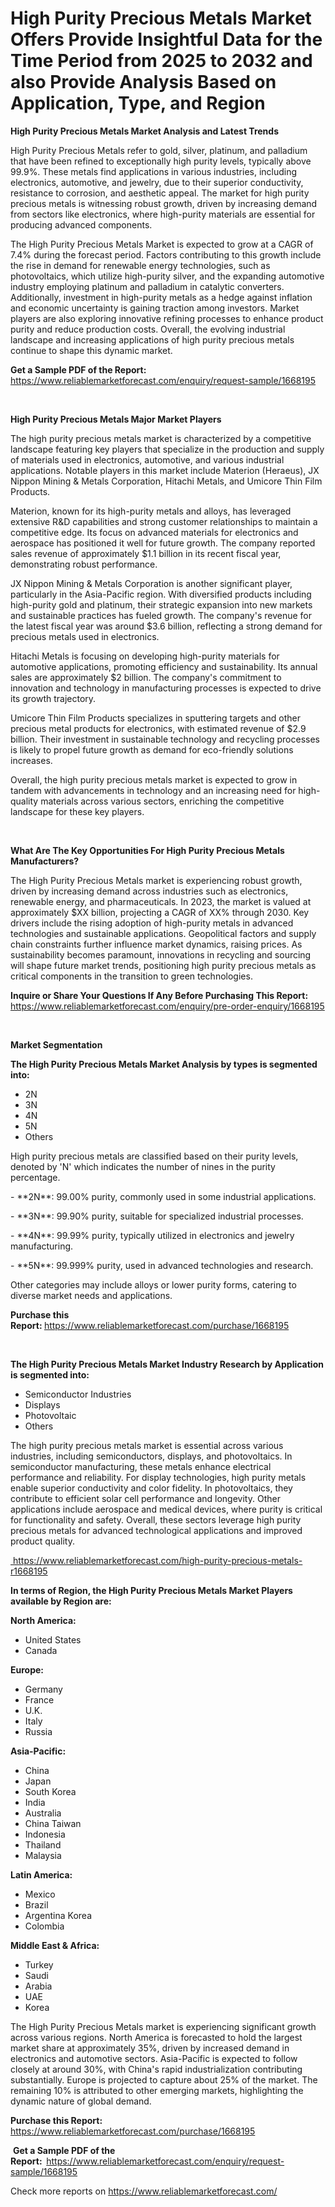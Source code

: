 <p><h1>High Purity Precious Metals Market Offers Provide Insightful Data for the Time Period from 2025 to 2032 and also Provide Analysis Based on Application, Type, and Region</h1></p><p><strong>High Purity Precious Metals Market Analysis and Latest Trends</strong></p>
<p><p>High Purity Precious Metals refer to gold, silver, platinum, and palladium that have been refined to exceptionally high purity levels, typically above 99.9%. These metals find applications in various industries, including electronics, automotive, and jewelry, due to their superior conductivity, resistance to corrosion, and aesthetic appeal. The market for high purity precious metals is witnessing robust growth, driven by increasing demand from sectors like electronics, where high-purity materials are essential for producing advanced components.</p><p>The High Purity Precious Metals Market is expected to grow at a CAGR of 7.4% during the forecast period. Factors contributing to this growth include the rise in demand for renewable energy technologies, such as photovoltaics, which utilize high-purity silver, and the expanding automotive industry employing platinum and palladium in catalytic converters. Additionally, investment in high-purity metals as a hedge against inflation and economic uncertainty is gaining traction among investors. Market players are also exploring innovative refining processes to enhance product purity and reduce production costs. Overall, the evolving industrial landscape and increasing applications of high purity precious metals continue to shape this dynamic market.</p></p>
<p><strong>Get a Sample PDF of the Report:&nbsp;</strong> <a href="https://www.reliablemarketforecast.com/enquiry/request-sample/1668195?utm_campaign=2603&utm_medium=2&utm_source=Github&utm_content=ia&utm_term=08032025&utm_id=high-purity-precious-metals">https://www.reliablemarketforecast.com/enquiry/request-sample/1668195</a></p>
<p>&nbsp;</p>
<p><strong>High Purity Precious Metals Major Market Players</strong></p>
<p><p>The high purity precious metals market is characterized by a competitive landscape featuring key players that specialize in the production and supply of materials used in electronics, automotive, and various industrial applications. Notable players in this market include Materion (Heraeus), JX Nippon Mining & Metals Corporation, Hitachi Metals, and Umicore Thin Film Products.</p><p>Materion, known for its high-purity metals and alloys, has leveraged extensive R&D capabilities and strong customer relationships to maintain a competitive edge. Its focus on advanced materials for electronics and aerospace has positioned it well for future growth. The company reported sales revenue of approximately $1.1 billion in its recent fiscal year, demonstrating robust performance.</p><p>JX Nippon Mining & Metals Corporation is another significant player, particularly in the Asia-Pacific region. With diversified products including high-purity gold and platinum, their strategic expansion into new markets and sustainable practices has fueled growth. The company's revenue for the latest fiscal year was around $3.6 billion, reflecting a strong demand for precious metals used in electronics.</p><p>Hitachi Metals is focusing on developing high-purity materials for automotive applications, promoting efficiency and sustainability. Its annual sales are approximately $2 billion. The company's commitment to innovation and technology in manufacturing processes is expected to drive its growth trajectory.</p><p>Umicore Thin Film Products specializes in sputtering targets and other precious metal products for electronics, with estimated revenue of $2.9 billion. Their investment in sustainable technology and recycling processes is likely to propel future growth as demand for eco-friendly solutions increases.</p><p>Overall, the high purity precious metals market is expected to grow in tandem with advancements in technology and an increasing need for high-quality materials across various sectors, enriching the competitive landscape for these key players.</p></p>
<p>&nbsp;</p>
<p><strong>What Are The Key Opportunities For High Purity Precious Metals Manufacturers?</strong></p>
<p><p>The High Purity Precious Metals market is experiencing robust growth, driven by increasing demand across industries such as electronics, renewable energy, and pharmaceuticals. In 2023, the market is valued at approximately $XX billion, projecting a CAGR of XX% through 2030. Key drivers include the rising adoption of high-purity metals in advanced technologies and sustainable applications. Geopolitical factors and supply chain constraints further influence market dynamics, raising prices. As sustainability becomes paramount, innovations in recycling and sourcing will shape future market trends, positioning high purity precious metals as critical components in the transition to green technologies.</p></p>
<p><strong>Inquire or Share Your Questions If Any Before Purchasing This Report:</strong> <a href="https://www.reliablemarketforecast.com/enquiry/pre-order-enquiry/1668195?utm_campaign=2603&utm_medium=2&utm_source=Github&utm_content=ia&utm_term=08032025&utm_id=high-purity-precious-metals">https://www.reliablemarketforecast.com/enquiry/pre-order-enquiry/1668195</a></p>
<p>&nbsp;</p>
<p><strong>Market Segmentation</strong></p>
<p><strong>The High Purity Precious Metals Market Analysis by types is segmented into:</strong></p>
<p><ul><li>2N</li><li>3N</li><li>4N</li><li>5N</li><li>Others</li></ul></p>
<p><p>High purity precious metals are classified based on their purity levels, denoted by 'N' which indicates the number of nines in the purity percentage. </p><p>- **2N**: 99.00% purity, commonly used in some industrial applications.  </p><p>- **3N**: 99.90% purity, suitable for specialized industrial processes.</p><p>- **4N**: 99.99% purity, typically utilized in electronics and jewelry manufacturing.</p><p>- **5N**: 99.999% purity, used in advanced technologies and research.</p><p>Other categories may include alloys or lower purity forms, catering to diverse market needs and applications.</p></p>
<p><strong>Purchase this Report:&nbsp;</strong><a href="https://www.reliablemarketforecast.com/purchase/1668195?utm_campaign=2603&utm_medium=2&utm_source=Github&utm_content=ia&utm_term=08032025&utm_id=high-purity-precious-metals">https://www.reliablemarketforecast.com/purchase/1668195</a></p>
<p>&nbsp;</p>
<p><strong>The High Purity Precious Metals Market Industry Research by Application is segmented into:</strong></p>
<p><ul><li>Semiconductor Industries</li><li>Displays</li><li>Photovoltaic</li><li>Others</li></ul></p>
<p><p>The high purity precious metals market is essential across various industries, including semiconductors, displays, and photovoltaics. In semiconductor manufacturing, these metals enhance electrical performance and reliability. For display technologies, high purity metals enable superior conductivity and color fidelity. In photovoltaics, they contribute to efficient solar cell performance and longevity. Other applications include aerospace and medical devices, where purity is critical for functionality and safety. Overall, these sectors leverage high purity precious metals for advanced technological applications and improved product quality.</p></p>
<p><a href="https://www.reliablemarketforecast.com/high-purity-precious-metals-r1668195?utm_campaign=2603&utm_medium=2&utm_source=Github&utm_content=ia&utm_term=08032025&utm_id=high-purity-precious-metals">&nbsp;https://www.reliablemarketforecast.com/high-purity-precious-metals-r1668195</a></p>
<p><strong>In terms of Region, the High Purity Precious Metals Market Players available by Region are:</strong></p>
<p>
    <p> <strong> North America: </strong>
        <ul>
            <li>United States</li>
            <li>Canada</li>
        </ul>
        </p> 
    <p> <strong> Europe: </strong>
        <ul>
            <li>Germany</li>
            <li>France</li>
            <li>U.K.</li>
            <li>Italy</li>
            <li>Russia</li>
        </ul>
        </p> 
    <p> <strong> Asia-Pacific: </strong>
        <ul>
            <li>China</li>
            <li>Japan</li>
            <li>South Korea</li>
            <li>India</li>
            <li>Australia</li>
            <li>China Taiwan</li>
            <li>Indonesia</li>
            <li>Thailand</li>
            <li>Malaysia</li>
        </ul>
        </p> 
    <p> <strong> Latin America: </strong>
        <ul>
            <li>Mexico</li>
            <li>Brazil</li>
            <li>Argentina Korea</li>
            <li>Colombia</li>
        </ul>
        </p> 
    <p> <strong> Middle East & Africa: </strong>
        <ul>
            <li>Turkey</li>
            <li>Saudi</li>
            <li>Arabia</li>
            <li>UAE</li>
            <li>Korea</li>
        </ul>
    </p>
    </p>
<p><p>The High Purity Precious Metals market is experiencing significant growth across various regions. North America is forecasted to hold the largest market share at approximately 35%, driven by increased demand in electronics and automotive sectors. Asia-Pacific is expected to follow closely at around 30%, with China's rapid industrialization contributing substantially. Europe is projected to capture about 25% of the market. The remaining 10% is attributed to other emerging markets, highlighting the dynamic nature of global demand.</p></p>
<p><strong>Purchase this Report: </strong><a href="https://www.reliablemarketforecast.com/purchase/1668195?utm_campaign=2603&utm_medium=2&utm_source=Github&utm_content=ia&utm_term=08032025&utm_id=high-purity-precious-metals">https://www.reliablemarketforecast.com/purchase/1668195</a></p>
<p>&nbsp;<strong>Get a Sample PDF of the Report:&nbsp;&nbsp;</strong><a href="https://www.reliablemarketforecast.com/enquiry/request-sample/1668195?utm_campaign=2603&utm_medium=2&utm_source=Github&utm_content=ia&utm_term=08032025&utm_id=high-purity-precious-metals">https://www.reliablemarketforecast.com/enquiry/request-sample/1668195</a></p>
<p><strong></strong></p>
<p>Check more reports on <a href="https://www.reliablemarketforecast.com/?utm_campaign=2603&utm_medium=2&utm_source=Github&utm_content=ia&utm_term=08032025&utm_id=high-purity-precious-metals">https://www.reliablemarketforecast.com/</a></p>